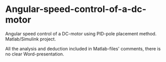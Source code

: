 # Angular-speed-control-of-a-dc-motor
Angular speed control of a DC-motor using PID-pole placement method. Matlab/Simulink project.

All the analysis and deduction included in Matlab-files' comments, there is no clear Word-presentation.
